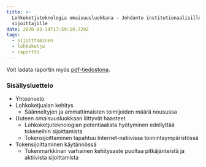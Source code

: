 ```yaml
---
title: >-
  Lohkoketjuteknologia omaisuusluokkana — Johdanto institutionaalisille
  sijoittajille
date: 2020-03-14T17:59:19.729Z
tags:
  - sijoittaminen
  - lohkoketju
  - raportti
---
```

Voit ladata raportin myös [pdf-tiedostona](https://robincapital.co/wp-content/uploads/2020/01/Lohkoketjuteknologia-omaisuusluokkana-Johdanto-institutionaalisille-sijoittajille-1.pdf).

### Sisällysluettelo

* Yhteenveto
* Lohkoketjualan kehitys
  * Säänneltyjen ja ammattimaisten toimijoiden määrä nousussa
* Uuteen omaisuusluokkaan liittyvät haasteet
  * Lohkoketjuteknologian potentiaalista hyötyminen edellyttää tokeneihin sijoittamista
  * Tokensijoittaminen tapahtuu Internet-natiivissa toimintaympäristössä
* Tokensijoittaminen käytännössä
  * Tokenmarkkinan varhainen kehitysaste puoltaa pitkäjänteistä ja aktiivista sijoittamista





